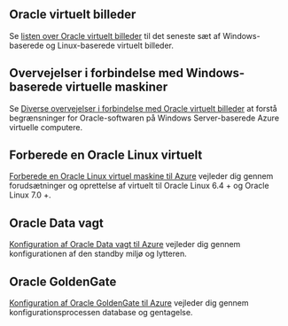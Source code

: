 
 
## <a name="oracle-virtual-machine-images"></a>Oracle virtuelt billeder

Se [listen over Oracle virtuelt billeder](../articles/virtual-machines/virtual-machines-linux-classic-oracle-images.md) til det seneste sæt af Windows-baserede og Linux-baserede virtuelt billeder.

## <a name="considerations-for-windows-based-virtual-machines"></a>Overvejelser i forbindelse med Windows-baserede virtuelle maskiner

Se [Diverse overvejelser i forbindelse med Oracle virtuelt billeder](../articles/virtual-machines/virtual-machines-windows-classic-oracle-considerations.md) at forstå begrænsninger for Oracle-softwaren på Windows Server-baserede Azure virtuelle computere.


## <a name="prepare-an-oracle-linux-virtual-machine"></a>Forberede en Oracle Linux virtuelt

[Forberede en Oracle Linux virtuel maskine til Azure](../articles/virtual-machines/virtual-machines-linux-prepare-oracle.md) vejleder dig gennem forudsætninger og oprettelse af virtuelt til Oracle Linux 6.4 + og Oracle Linux 7.0 +.

## <a name="oracle-data-guard"></a>Oracle Data vagt

[Konfiguration af Oracle Data vagt til Azure](../articles/virtual-machines/virtual-machines-windows-classic-configure-oracle-data-guard.md) vejleder dig gennem konfigurationen af den standby miljø og lytteren.

## <a name="oracle-goldengate"></a>Oracle GoldenGate

[Konfiguration af Oracle GoldenGate til Azure](../articles/virtual-machines/virtual-machines-windows-classic-configure-oracle-goldengate.md) vejleder dig gennem konfigurationsprocessen database og gentagelse.
